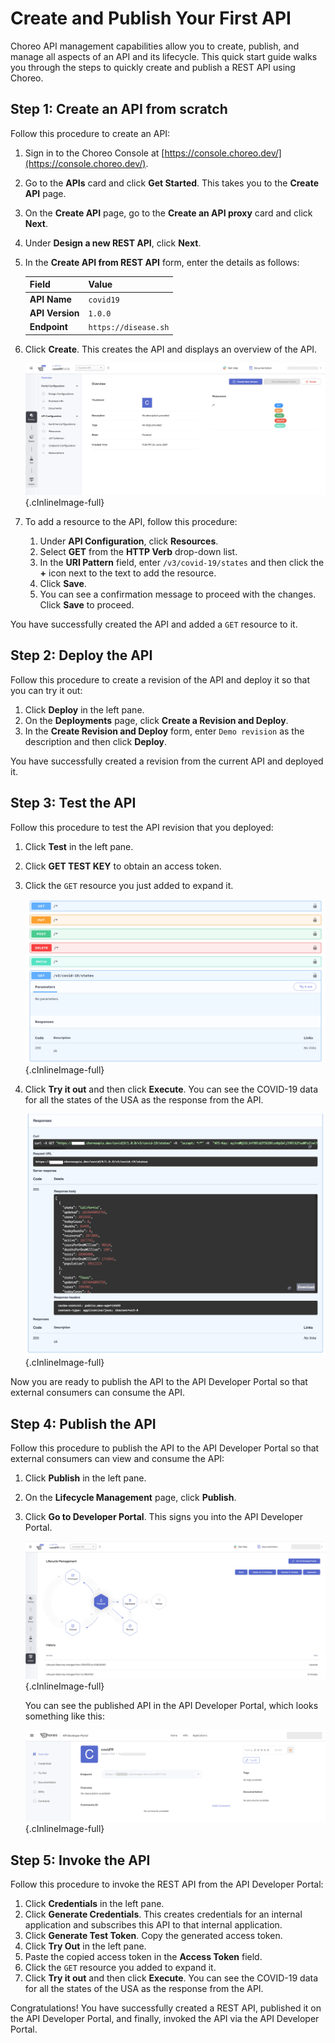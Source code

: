 # Create and Publish Your First API

Choreo API management capabilities allow you to create, publish, and manage all aspects of an API and its lifecycle.
This quick start guide walks you through the steps to quickly create and publish a REST API using Choreo. 
 
## Step 1: Create an API from scratch
Follow this procedure to create an API:

1. Sign in to the Choreo Console at [https://console.choreo.dev/](https://console.choreo.dev/).
2. Go to the **APIs** card and click **Get Started**. This takes you to the **Create API** page.
3. On the **Create API** page, go to the **Create an API proxy** card and click **Next**.
4. Under **Design a new REST API**, click **Next**.
5. In the **Create API from REST API** form, enter the details as follows:
    
    | **Field**        | **Value**           |
    |------------------|---------------------|
    | **API Name**     | `covid19`           |
    | **API Version**  | `1.0.0`             |
    | **Endpoint**     | `https://disease.sh`|

5. Click **Create**. This creates the API and displays an overview of the API.

    ![API overview](../assets/img/apis/api-overview-page.png){.cInlineImage-full}
       
6. To add a resource to the API, follow this procedure:
    1. Under **API Configuration**, click **Resources**.
    2. Select **GET** from the **HTTP Verb** drop-down list.
    3. In the **URI Pattern** field, enter `/v3/covid-19/states` and then click the **+** icon next to the text to add the resource.
    4. Click **Save**.
    5. You can see a confirmation message to proceed with the changes. Click **Save** to proceed.

You have successfully created the API and added a `GET` resource to it.

## Step 2: Deploy the API
Follow this procedure to create a revision of the API and deploy it so that you can try it out:

1. Click **Deploy** in the left pane.
2. On the **Deployments** page, click **Create a Revision and Deploy**.
3. In the **Create Revision and Deploy** form, enter `Demo revision` as the description and then click **Deploy**.

You have successfully created a revision from the current API and deployed it.

## Step 3: Test the API
Follow this procedure to test the API revision that you deployed:

1. Click **Test** in the left pane.
2. Click **GET TEST KEY** to obtain an access token.
3. Click the `GET` resource you just added to expand it.

    ![API GET resource](../assets/img/apis/api-resource.png){.cInlineImage-full}
    
4. Click **Try it out** and then click **Execute**. You can see the COVID-19 data for all the states of the USA as the response from the API.

    ![Response received from the service execution](../assets/img/apis/api-response.png){.cInlineImage-full}

Now you are ready to publish the API to the API Developer Portal so that external consumers can consume the API.

## Step 4: Publish the API
Follow this procedure to publish the API to the API Developer Portal so that external consumers can view and consume the API:

1. Click **Publish** in the left pane.
2. On the **Lifecycle Management** page, click **Publish**.
3. Click **Go to Developer Portal**. This signs you into the API Developer Portal.

    ![Go to API Developer Portal](../assets/img/apis/go-to-developer-portal.png){.cInlineImage-full}
     
    You can see the published API in the API Developer Portal, which looks something like this:
    
    ![List of published APIs in the API Developer Portal](../assets/img/apis/developer-portal.png){.cInlineImage-full}

## Step 5: Invoke the API 
Follow this procedure to invoke the REST API from the API Developer Portal:

1. Click **Credentials** in the left pane.
2. Click **Generate Credentials**. This creates credentials for an internal application and subscribes this API to that internal application.
2. Click **Generate Test Token**. Copy the generated access token.
3. Click **Try Out** in the left pane. 
4. Paste the copied access token in the **Access Token** field.
5. Click the `GET` resource you added to expand it.
6. Click **Try it out** and then click **Execute**. You can see the COVID-19 data for all the states of the USA as the response from the API.

Congratulations! You have successfully created a REST API, published it on the API Developer Portal, and finally, invoked the API via the API Developer Portal.
